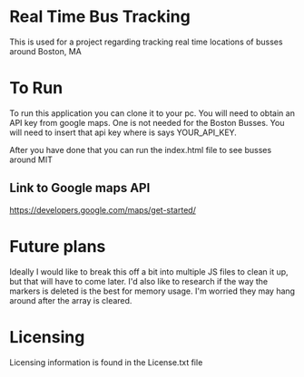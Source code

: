 # Real Time Bus Tracking
This is used for a project regarding tracking real time locations of busses around Boston, MA

# To Run
To run this application you can clone it to your pc. You will need to obtain an API key from google maps. One is not needed for the Boston Busses. You will need to insert that api key where is says YOUR_API_KEY.

After you have done that you can run the index.html file to see busses around MIT


## Link to Google maps API
https://developers.google.com/maps/get-started/

# Future plans
Ideally I would like to break this off a bit into multiple JS files to clean it up, but that will have to come later. I'd also like to research if the way the markers is deleted is the best for memory usage. I'm worried they may hang around after the array is cleared.



# Licensing
Licensing information is found in the License.txt file
